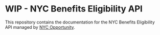 # WIP - NYC Benefits Eligibility API

This repository contains the documentation for the NYC Benefits Eligibility API managed by [NYC Opportunity](nyc.gov/opportuntiy).